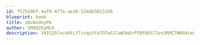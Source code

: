 ```yaml
---
id: f525306f-4af9-477a-ae16-524db3813166
blueprint: book
title: zQvbodnyPm
author: SM4QZXyMLH
description: 341S25Cnc4dtLfTcvqsVfaTOTeSJlaW3mUrPTQfHDS7Jzn3RMZ7N0GAto8g3ZoFUy9WUMQadXnt6upq3ZOMaZQvRDl7BEm42sO1C
---
```


